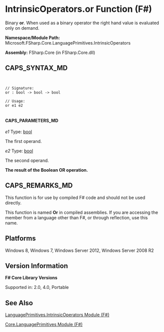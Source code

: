 # IntrinsicOperators.or Function (F#)

Binary **or**. When used as a binary operator the right hand value is evaluated only on demand.

**Namespace/Module Path:** Microsoft.FSharp.Core.LanguagePrimitives.IntrinsicOperators

**Assembly:** FSharp.Core (in FSharp.Core.dll)


## CAPS_SYNTAX_MD



```


// Signature:
or : bool -> bool -> bool

// Usage:
or e1 e2


```



#### CAPS_PARAMETERS_MD
*e1*
Type: [bool](http://msdn.microsoft.com/en-us/library/89c0cf9c-49ce-4207-a3be-555851a67dd5)


The first operand.


*e2*
Type: [bool](http://msdn.microsoft.com/en-us/library/89c0cf9c-49ce-4207-a3be-555851a67dd5)


The second operand.



**The result of the Boolean OR operation.**
## CAPS_REMARKS_MD
This function is for use by compiled F# code and should not be used directly.

This function is named **Or** in compiled assemblies. If you are accessing the member from a language other than F#, or through reflection, use this name.


## Platforms
Windows 8, Windows 7, Windows Server 2012, Windows Server 2008 R2


## Version Information
**F# Core Library Versions**

Supported in: 2.0, 4.0, Portable




## See Also
[LanguagePrimitives.IntrinsicOperators Module &#40;F&#35;&#41;](LanguagePrimitives.IntrinsicOperators+Module+%28F%23%29.md)

[Core.LanguagePrimitives Module &#40;F&#35;&#41;](Core.LanguagePrimitives+Module+%28F%23%29.md)

